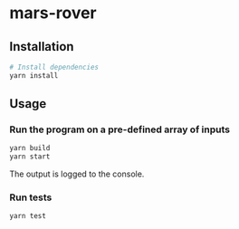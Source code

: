 # mars-rover

## Installation

```bash
# Install dependencies
yarn install
```

## Usage

### Run the program on a pre-defined array of inputs

```bash
yarn build
yarn start
```

The output is logged to the console.

### Run tests

```bash
yarn test
```
